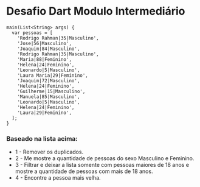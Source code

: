 # Desafio  Dart Modulo Intermediário

~~~
main(List<String> args) {
  var pessoas = [
    'Rodrigo Rahman|35|Masculino',
    'Jose|56|Masculino',
    'Joaquim|84|Masculino',
    'Rodrigo Rahman|35|Masculino',
    'Maria|88|Feminino',
    'Helena|24|Feminino',
    'Leonardo|5|Masculino',
    'Laura Maria|29|Feminino',
    'Joaquim|72|Masculino',
    'Helena|24|Feminino',
    'Guilherme|15|Masculino',
    'Manuela|85|Masculino',
    'Leonardo|5|Masculino',
    'Helena|24|Feminino',
    'Laura|29|Feminino',
  ];
}​
~~~

  ### Baseado na lista acima:
  * 1 - Remover os duplicados.
  * 2 - Me mostre a quantidade de pessoas do sexo Masculino e Feminino.
  * 3 - Filtrar e deixar a lista somente com pessoas maiores de 18 anos e mostre a quantidade de pessoas com mais de 18 anos.
  * 4 - Encontre a pessoa mais velha.
  
